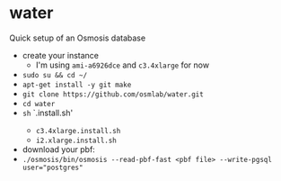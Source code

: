 water
==============

Quick setup of an Osmosis database

- create your instance
  - I'm using `ami-a6926dce` and `c3.4xlarge` for now
- `sudo su && cd ~/`
- `apt-get install -y git make`
- `git clone https://github.com/osmlab/water.git`
- `cd water`
- `sh` `<your instance size>.install.sh'
    - `c3.4xlarge.install.sh`
    - `i2.xlarge.install.sh`
- download your pbf:
- `./osmosis/bin/osmosis --read-pbf-fast <pbf file> --write-pgsql user="postgres"`
